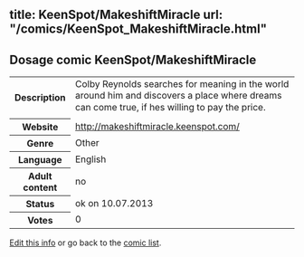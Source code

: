 title: KeenSpot/MakeshiftMiracle
url: "/comics/KeenSpot_MakeshiftMiracle.html"
---
Dosage comic KeenSpot/MakeshiftMiracle
-----------------------------------------

<p id="msg"></p>
<script type="text/javascript">
if (window.location.search === '?edit_info_mail=sent_ok') {
  var elem = document.getElementById("msg");
  elem.innerHTML = 'Edited information sucessfully sent for review, which is usually done daily. Thanks!';
  elem.className = 'ok';
}
</script>
<table class="comicinfo">
<tr>
<th>Description</th><td>Colby Reynolds searches for meaning in the world around him and discovers a place where dreams can come true, if hes willing to pay the price.</td>
</tr>
<tr>
<th>Website</th><td><a href="http://makeshiftmiracle.keenspot.com/">http://makeshiftmiracle.keenspot.com/</a></td>
</tr>
<tr>
<th>Genre</th><td>Other</td>
</tr>
<tr>
<th>Language</th><td>English</td>
</tr>
<tr>
<th>Adult content</th><td>no</td>
</tr>
<tr>
<th>Status</th><td>ok on 10.07.2013</td>
</tr>
<tr>
<th>Votes</th><td>0</td>
</tr>
</table>

[Edit this info](KeenSpot_MakeshiftMiracle_edit.html) or go back to the [comic list](../comic-index.html).
